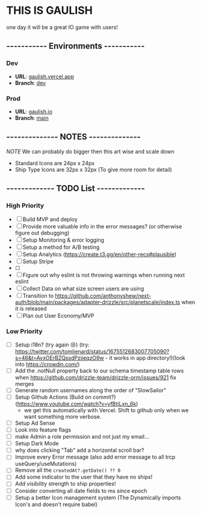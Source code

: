 # THIS IS GAULISH

one day it will be a great IO game with users!

## ----------- Environments -----------

### Dev

- **URL**: [gaulish.vercel.app](https://gaulish.vercel.app/)
- **Branch**: [dev](https://github.com/pmaier983/gaulish/tree/dev)

### Prod

- **URL**: [gaulish.io](https://gaulish.io/)
- **Branch**: [main](https://github.com/pmaier983/gaulish/tree/main)

## -------------- NOTES --------------

_NOTE_ We can probably do bigger then this art wise and scale down

- Standard Icons are 24px x 24px
- Ship Type Icons are 32px x 32px (To give more room for detail)

## ------------- TODO List -------------

### High Priority

- [ ] Build MVP and deploy
- [ ] Provide more valuable info in the error messages? (or otherwise figure out debugging)
- [ ] Setup Monitoring & error logging
- [ ] Setup a method for A/B testing
- [ ] Setup Analytics (https://create.t3.gg/en/other-recs#plausible)
- [ ] Setup Stripe
- [ ]
- [ ] Figure out why eslint is not throwing warnings when running next eslint
- [ ] Collect Data on what size screen users are using
- [ ] Transition to https://github.com/anthonyshew/next-auth/blob/main/packages/adapter-drizzle/src/planetscale/index.ts when it is released
- [ ] Plan out User Economy/MVP

### Low Priority

- [ ] Setup i18n? (try again :cry:) (try: https://twitter.com/tomlienard/status/1675512683007705090?s=46&t=AvxOErBZQssdPziieqzO9w - it works in app directory!)(look into https://crowdin.com/)
- [ ] Add the .notNull property back to our schema timestamp table rows when https://github.com/drizzle-team/drizzle-orm/issues/921 fix merges
- [ ] Generate random usernames along the order of "SlowSailor"
- [ ] Setup Github Actions (Build on commit?) (https://www.youtube.com/watch?v=yfBtjLxn_6k)
  - we get this automatically with Vercel. Shift to github only when we want something more verbose.
- [ ] Setup Ad Sense
- [ ] Look into feature flags
- [ ] make Admin a role permission and not just my email...
- [ ] Setup Dark Mode
- [ ] why does clicking "Tab" add a horizontal scroll bar?
- [ ] Improve every Error message (also add error message to all trcp useQuery/useMutations)
- [ ] Remove all the `createdAt?.getDate() ?? 0`
- [ ] Add some indicator to the user that they have no ships!
- [ ] Add visibility strength to ship properties!
- [ ] Consider converting all date fields to ms since epoch
- [ ] Setup a better Icon management system (The Dynamically imports Icon's and doesn't require babel)
